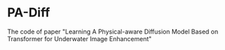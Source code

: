 # PA-Diff
The code of paper "Learning A Physical-aware Diffusion Model Based on  Transformer for Underwater Image Enhancement"
